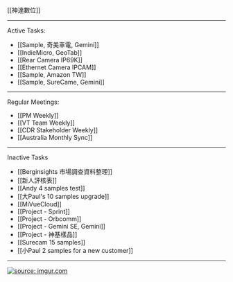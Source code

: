 [[神達數位]]

---

Active Tasks:
- [[Sample, 奇美車電, Gemini]]
- [[IndieMicro, GeoTab]]
- [[Rear Camera IP69K]]
- [[Ethernet Camera IPCAM]]
- [[Sample, Amazon TW]]
- [[Sample, SureCame, Gemini]]

---

Regular Meetings:
- [[PM Weekly]]
- [[VT Team Weekly]]
- [[CDR Stakeholder Weekly]]
- [[Australia Monthly Sync]]

---

Inactive Tasks
- [[Berginsights 市場調查資料整理]]
- [[新人評核表]]
- [[Andy 4 samples test]]
- [[大Paul's 10 samples upgrade]]
- [[MiVueCloud]]
- [[Project - Sprint]]
- [[Project - Orbcomm]]
- [[Project - Gemini SE, Gemini]]
- [[Project - 神基樣品]]
- [[Surecam 15 samples]]
- [[小Paul 2 samples for a  new customer]]

---

<a href="https://imgur.com/8YKiM4Y"><img src="https://i.imgur.com/8YKiM4Y.png" title="source: imgur.com" /></a>
